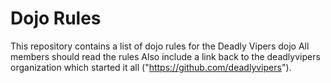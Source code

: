 Dojo Rules
==========

This repository contains a list of dojo rules for the Deadly Vipers dojo
All members should read the rules
Also include a link back to the deadlyvipers organization which started it all ("https://github.com/deadlyvipers").
